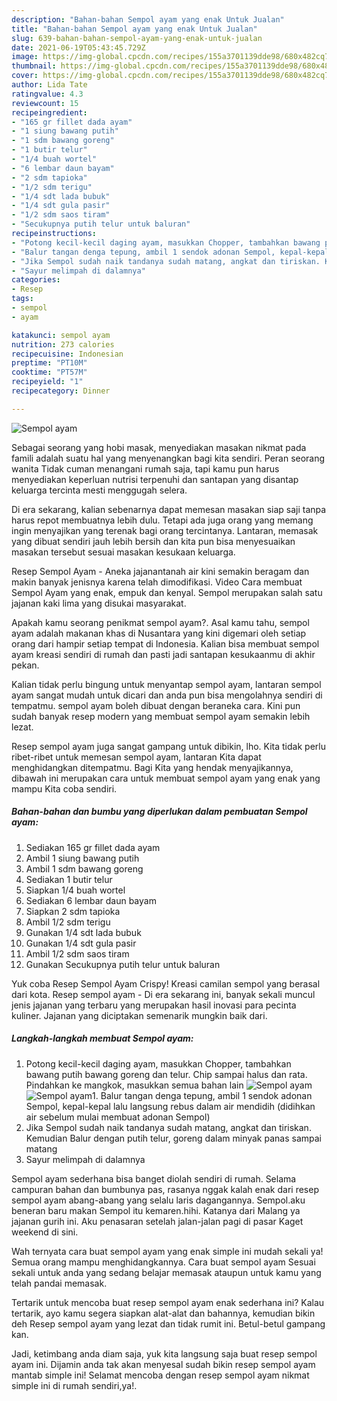 ```yaml
---
description: "Bahan-bahan Sempol ayam yang enak Untuk Jualan"
title: "Bahan-bahan Sempol ayam yang enak Untuk Jualan"
slug: 639-bahan-bahan-sempol-ayam-yang-enak-untuk-jualan
date: 2021-06-19T05:43:45.729Z
image: https://img-global.cpcdn.com/recipes/155a3701139dde98/680x482cq70/sempol-ayam-foto-resep-utama.jpg
thumbnail: https://img-global.cpcdn.com/recipes/155a3701139dde98/680x482cq70/sempol-ayam-foto-resep-utama.jpg
cover: https://img-global.cpcdn.com/recipes/155a3701139dde98/680x482cq70/sempol-ayam-foto-resep-utama.jpg
author: Lida Tate
ratingvalue: 4.3
reviewcount: 15
recipeingredient:
- "165 gr fillet dada ayam"
- "1 siung bawang putih"
- "1 sdm bawang goreng"
- "1 butir telur"
- "1/4 buah wortel"
- "6 lembar daun bayam"
- "2 sdm tapioka"
- "1/2 sdm terigu"
- "1/4 sdt lada bubuk"
- "1/4 sdt gula pasir"
- "1/2 sdm saos tiram"
- "Secukupnya putih telur untuk baluran"
recipeinstructions:
- "Potong kecil-kecil daging ayam, masukkan Chopper, tambahkan bawang putih bawang goreng dan telur. Chip sampai halus dan rata. Pindahkan ke mangkok, masukkan semua bahan lain"
- "Balur tangan denga tepung, ambil 1 sendok adonan Sempol, kepal-kepal lalu langsung rebus dalam air mendidih (didihkan air sebelum mulai membuat adonan Sempol)"
- "Jika Sempol sudah naik tandanya sudah matang, angkat dan tiriskan. Kemudian Balur dengan putih telur, goreng dalam minyak panas sampai matang"
- "Sayur melimpah di dalamnya"
categories:
- Resep
tags:
- sempol
- ayam

katakunci: sempol ayam 
nutrition: 273 calories
recipecuisine: Indonesian
preptime: "PT10M"
cooktime: "PT57M"
recipeyield: "1"
recipecategory: Dinner

---
```



![Sempol ayam](https://img-global.cpcdn.com/recipes/155a3701139dde98/680x482cq70/sempol-ayam-foto-resep-utama.jpg)

Sebagai seorang yang hobi masak, menyediakan masakan nikmat pada famili adalah suatu hal yang menyenangkan bagi kita sendiri. Peran seorang  wanita Tidak cuman menangani rumah saja, tapi kamu pun harus menyediakan keperluan nutrisi terpenuhi dan santapan yang disantap keluarga tercinta mesti menggugah selera.

Di era  sekarang, kalian sebenarnya dapat memesan masakan siap saji tanpa harus repot membuatnya lebih dulu. Tetapi ada juga orang yang memang ingin menyajikan yang terenak bagi orang tercintanya. Lantaran, memasak yang dibuat sendiri jauh lebih bersih dan kita pun bisa menyesuaikan masakan tersebut sesuai masakan kesukaan keluarga. 

Resep Sempol Ayam - Aneka jajanantanah air kini semakin beragam dan makin banyak jenisnya karena telah dimodifikasi. Video Cara membuat Sempol Ayam yang enak, empuk dan kenyal. Sempol merupakan salah satu jajanan kaki lima yang disukai masyarakat.

Apakah kamu seorang penikmat sempol ayam?. Asal kamu tahu, sempol ayam adalah makanan khas di Nusantara yang kini digemari oleh setiap orang dari hampir setiap tempat di Indonesia. Kalian bisa membuat sempol ayam kreasi sendiri di rumah dan pasti jadi santapan kesukaanmu di akhir pekan.

Kalian tidak perlu bingung untuk menyantap sempol ayam, lantaran sempol ayam sangat mudah untuk dicari dan anda pun bisa mengolahnya sendiri di tempatmu. sempol ayam boleh dibuat dengan beraneka cara. Kini pun sudah banyak resep modern yang membuat sempol ayam semakin lebih lezat.

Resep sempol ayam juga sangat gampang untuk dibikin, lho. Kita tidak perlu ribet-ribet untuk memesan sempol ayam, lantaran Kita dapat menghidangkan ditempatmu. Bagi Kita yang hendak menyajikannya, dibawah ini merupakan cara untuk membuat sempol ayam yang enak yang mampu Kita coba sendiri.

<!--inarticleads1-->

##### Bahan-bahan dan bumbu yang diperlukan dalam pembuatan Sempol ayam:

1. Sediakan 165 gr fillet dada ayam
1. Ambil 1 siung bawang putih
1. Ambil 1 sdm bawang goreng
1. Sediakan 1 butir telur
1. Siapkan 1/4 buah wortel
1. Sediakan 6 lembar daun bayam
1. Siapkan 2 sdm tapioka
1. Ambil 1/2 sdm terigu
1. Gunakan 1/4 sdt lada bubuk
1. Gunakan 1/4 sdt gula pasir
1. Ambil 1/2 sdm saos tiram
1. Gunakan Secukupnya putih telur untuk baluran


Yuk coba Resep Sempol Ayam Crispy! Kreasi camilan sempol yang berasal dari kota. Resep sempol ayam - Di era sekarang ini, banyak sekali muncul jenis jajanan yang terbaru yang merupakan hasil inovasi para pecinta kuliner. Jajanan yang diciptakan semenarik mungkin baik dari. 

<!--inarticleads2-->

##### Langkah-langkah membuat Sempol ayam:

1. Potong kecil-kecil daging ayam, masukkan Chopper, tambahkan bawang putih bawang goreng dan telur. Chip sampai halus dan rata. Pindahkan ke mangkok, masukkan semua bahan lain
<img src="https://img-global.cpcdn.com/steps/a3266ae881e58259/160x128cq70/sempol-ayam-langkah-memasak-1-foto.jpg" alt="Sempol ayam"><img src="https://img-global.cpcdn.com/steps/a26c320663f91509/160x128cq70/sempol-ayam-langkah-memasak-1-foto.jpg" alt="Sempol ayam">1. Balur tangan denga tepung, ambil 1 sendok adonan Sempol, kepal-kepal lalu langsung rebus dalam air mendidih (didihkan air sebelum mulai membuat adonan Sempol)
1. Jika Sempol sudah naik tandanya sudah matang, angkat dan tiriskan. Kemudian Balur dengan putih telur, goreng dalam minyak panas sampai matang
1. Sayur melimpah di dalamnya


Sempol ayam sederhana bisa banget diolah sendiri di rumah. Selama campuran bahan dan bumbunya pas, rasanya nggak kalah enak dari resep sempol ayam abang-abang yang selalu laris dagangannya. Sempol.aku beneran baru makan Sempol itu kemaren.hihi. Katanya dari Malang ya jajanan gurih ini. Aku penasaran setelah jalan-jalan pagi di pasar Kaget weekend di sini. 

Wah ternyata cara buat sempol ayam yang enak simple ini mudah sekali ya! Semua orang mampu menghidangkannya. Cara buat sempol ayam Sesuai sekali untuk anda yang sedang belajar memasak ataupun untuk kamu yang telah pandai memasak.

Tertarik untuk mencoba buat resep sempol ayam enak sederhana ini? Kalau tertarik, ayo kamu segera siapkan alat-alat dan bahannya, kemudian bikin deh Resep sempol ayam yang lezat dan tidak rumit ini. Betul-betul gampang kan. 

Jadi, ketimbang anda diam saja, yuk kita langsung saja buat resep sempol ayam ini. Dijamin anda tak akan menyesal sudah bikin resep sempol ayam mantab simple ini! Selamat mencoba dengan resep sempol ayam nikmat simple ini di rumah sendiri,ya!.

